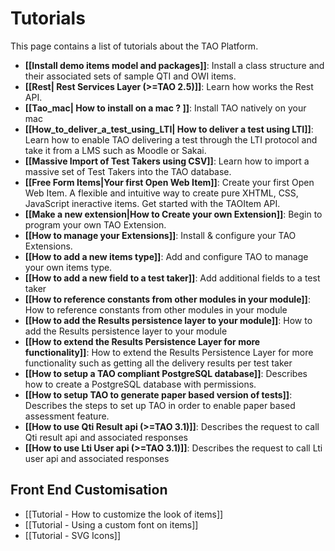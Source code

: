 Tutorials
=========

This page contains a list of tutorials about the TAO Platform.

-   **[[Install demo items model and packages]]**: Install a class structure and their associated sets of sample QTI and OWI items.
-   **[[Rest| Rest Services Layer (\>=TAO 2.5)]]**: Learn how works the Rest API.
-   **[[Tao\_mac| How to install on a mac ? ]]**: Install TAO natively on your mac
-   **[[How\_to\_deliver\_a\_test\_using\_LTI| How to deliver a test using LTI]]**: Learn how to enable TAO delivering a test through the LTI protocol and take it from a LMS such as Moodle or Sakai.
-   **[[Massive Import of Test Takers using CSV]]**: Learn how to import a massive set of Test Takers into the TAO database.
-   **[[Free Form Items|Your first Open Web Item]]**: Create your first Open Web Item. A flexible and intuitive way to create pure XHTML, CSS, JavaScript ineractive items. Get started with the TAOItem API.
-   **[[Make a new extension|How to Create your own Extension]]**: Begin to program your own TAO Extension.
-   **[[How to manage your Extensions]]**: Install & configure your TAO Extensions.
-   **[[How to add a new items type]]**: Add and configure TAO to manage your own items type.
-   **[[How to add a new field to a test taker]]**: Add additional fields to a test taker
-   **[[How to reference constants from other modules in your module]]**: How to reference constants from other modules in your module
-   **[[How to add the Results persistence layer to your module]]**: How to add the Results persistence layer to your module
-   **[[How to extend the Results Persistence Layer for more functionality]]**: How to extend the Results Persistence Layer for more functionality such as getting all the delivery results per test taker
-   **[[How to setup a TAO compliant PostgreSQL database]]**: Describes how to create a PostgreSQL database with permissions.
-   **[[How to setup TAO to generate paper based version of tests]]**: Describes the steps to set up TAO in order to enable paper based assessment feature.
-   **[[How to use Qti Result api (\>=TAO 3.1)]]**: Describes the request to call Qti result api and associated responses
-   **[[How to use Lti User api (\>=TAO 3.1)]]**: Describes the request to call Lti user api and associated responses

Front End Customisation
-----------------------

-   [[Tutorial - How to customize the look of items]]
-   [[Tutorial - Using a custom font on items]]
-   [[Tutorial - SVG Icons]]

